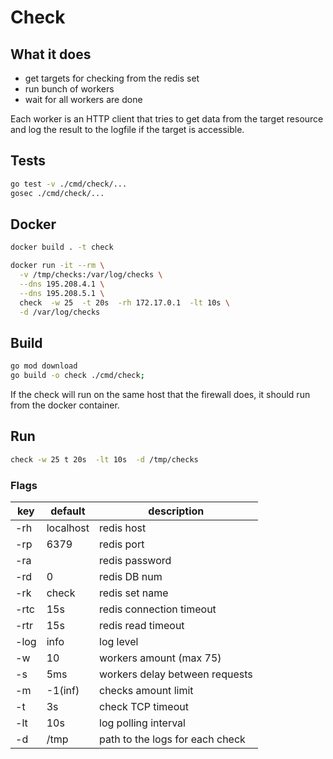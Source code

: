 # Check

## What it does
- get targets for checking from the redis set
- run bunch of workers
- wait for all workers are done

Each worker is an HTTP client that tries to get data from the target
resource and log the result to the logfile if the target is accessible.

## Tests
```bash
go test -v ./cmd/check/...
gosec ./cmd/check/...
```

## Docker
```bash
docker build . -t check

docker run -it --rm \
  -v /tmp/checks:/var/log/checks \
  --dns 195.208.4.1 \
  --dns 195.208.5.1 \
  check  -w 25  -t 20s  -rh 172.17.0.1  -lt 10s \
  -d /var/log/checks
```

## Build
```bash
go mod download
go build -o check ./cmd/check;
```
If the check will run on the same host that the firewall does,
it should run from the docker container.

## Run
```bash
check -w 25 t 20s  -lt 10s  -d /tmp/checks
```

### Flags

| key  | default   | description                     |
|------|-----------|---------------------------------|
| -rh  | localhost | redis host                      |
| -rp  | 6379      | redis port                      |
| -ra  |           | redis password                  |
| -rd  | 0         | redis DB num                    |
| -rk  | check     | redis set name                  |
| -rtc | 15s       | redis connection timeout        |
| -rtr | 15s       | redis read timeout              |
| -log | info      | log level                       |
| -w   | 10        | workers amount (max 75)         |
| -s   | 5ms       | workers delay between requests  |
| -m   | -1(inf)   | checks amount limit             |
| -t   | 3s        | check TCP timeout               |
| -lt  | 10s       | log polling interval            |
| -d   | /tmp      | path to the logs for each check |
